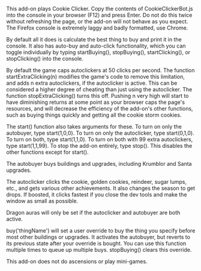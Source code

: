 This add-on plays Cookie Clicker. Copy the contents of CookieClickerBot.js into the console in your browser (F12) and press Enter. Do not do this twice without refreshing the page, or the add-on will not behave as you expect. The Firefox console is extremely laggy and badly formatted, use Chrome.

By default all it does is calculate the best thing to buy and print it in the console. It also has auto-buy and auto-click functionality, which you can toggle individually by typing startBuying(), stopBuying(), startClicking(), or stopClicking() into the console.

By default the game caps autoclickers at 50 clicks per second. The function startExtraClicking(n) modifies the game's code to remove this limitation, and adds n extra autoclickers, if the autoclicker is active. This can be considered a higher degree of cheating than just using the autoclicker. The function stopExtraClicking() turns this off. Pushing n very high will start to have diminishing returns at some point as your browser caps the page's resources, and will decrease the efficiency of the add-on's other functions, such as buying things quickly and getting all the cookie storm cookies.

The start() function also takes arguments for these. To turn on only the autobuyer, type start(1,0,0). To turn on only the autoclicker, type start(0,1,0). To turn on both, type start(1,1,0). To turn on both with 99 extra autoclickers, type start(1,1,99). To stop the add-on entirely, type stop(). This disables the other functions except for start().

The autobuyer buys buildings and upgrades, including Krumblor and Santa upgrades.

The autoclicker clicks the cookie, golden cookies, reindeer, sugar lumps, etc., and gets various other achievements. It also changes the season to get drops. If boosted, it clicks fastest if you close the dev tools and make the window as small as possible.

Dragon auras will only be set if the autoclicker and autobuyer are both active.

buy('thingName') will set a user override to buy the thing you specify before most other buildings or upgrades. It activates the autobuyer, but reverts to its previous state after your override is bought. You can use this function multiple times to queue up multiple buys. stopBuying() clears this override.

This add-on does not do ascensions or play mini-games.